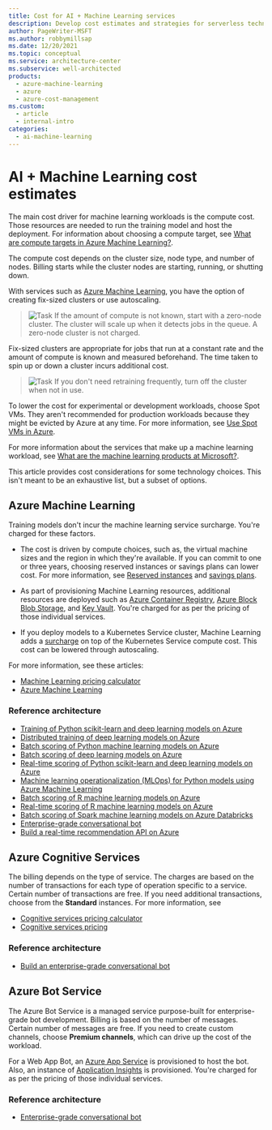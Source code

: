 ```yaml
---
title: Cost for AI + Machine Learning services
description: Develop cost estimates and strategies for serverless technologies using Azure Machine Learning, Azure Cognitive Services, or Azure Bot Service.
author: PageWriter-MSFT
ms.author: robbymillsap
ms.date: 12/20/2021
ms.topic: conceptual
ms.service: architecture-center
ms.subservice: well-architected
products:
  - azure-machine-learning
  - azure
  - azure-cost-management
ms.custom:
  - article
  - internal-intro
categories:
  - ai-machine-learning
---
```


# AI + Machine Learning cost estimates

The main cost driver for machine learning workloads is the compute cost. Those resources are needed to run the training model and host the deployment. For information about choosing a compute target, see [What are compute targets in Azure Machine Learning?](/azure/machine-learning/concept-compute-target).

The compute cost depends on the cluster size, node type, and number of nodes. Billing starts while the cluster nodes are starting, running, or shutting down.

With services such as [Azure Machine Learning](/azure/machine-learning/overview-what-is-azure-machine-learning), you have the option of creating fix-sized clusters or use autoscaling.
> ![Task](./images/i-best-practices.png) If the amount of compute is not known, start with a zero-node cluster. The cluster will scale up when it detects jobs in the queue. A zero-node cluster is not charged.

Fix-sized clusters are appropriate for jobs that run at a constant rate and the amount of compute is known and measured beforehand. The time taken to spin up or down a cluster incurs additional cost.
> ![Task](./images/i-best-practices.png) If you don't need retraining frequently, turn off the cluster when not in use.

To lower the cost for experimental or development workloads, choose Spot VMs. They aren't recommended for production workloads because they might be evicted by Azure at any time. For more information, see [Use Spot VMs in Azure](/azure/virtual-machines/windows/spot-vms).

For more information about the services that make up a machine learning workload, see [What are the machine learning products at Microsoft?](/azure/architecture/data-guide/technology-choices/data-science-and-machine-learning).

This article provides cost considerations for some technology choices. This isn't meant to be an exhaustive list, but a subset of options.

## Azure Machine Learning

Training models don't incur the machine learning service surcharge. You're charged for these factors.

- The cost is driven by compute choices, such as, the virtual machine sizes and the region in which they're available. If you can commit to one or three years, choosing reserved instances or savings plans can lower cost. For more information, see [Reserved instances](./optimize-vm.md#reserved-vms) and [savings plans](./optimize-vm.md#savings-plans).

- As part of provisioning Machine Learning resources, additional resources are deployed such as [Azure Container Registry](https://azure.microsoft.com/services/container-registry/), [Azure Block Blob Storage](https://azure.microsoft.com/pricing/details/storage/blobs/), and [Key Vault](https://azure.microsoft.com/pricing/details/key-vault/). You're charged for as per the pricing of those individual services.

- If you deploy models to a Kubernetes Service cluster, Machine Learning adds a [surcharge](https://azure.microsoft.com/pricing/details/machine-learning-service/) on top of the Kubernetes Service compute cost. This cost can be lowered through autoscaling.

For more information, see these articles:

- [Machine Learning pricing calculator](https://azure.microsoft.com/pricing/calculator/?service=machine-learning-service)
- [Azure Machine Learning](https://azure.microsoft.com/pricing/details/machine-learning/)

### Reference architecture

- [Training of Python scikit-learn and deep learning models on Azure](/azure/architecture/reference-architectures/ai/training-python-models)
- [Distributed training of deep learning models on Azure](/azure/architecture/reference-architectures/ai/training-deep-learning)
- [Batch scoring of Python machine learning models on Azure](/azure/architecture/reference-architectures/ai/batch-scoring-python)
- [Batch scoring of deep learning models on Azure](/azure/architecture/reference-architectures/ai/batch-scoring-deep-learning)
- [Real-time scoring of Python scikit-learn and deep learning models on Azure](/azure/architecture/reference-architectures/ai/real-time-scoring-machine-learning-models)
- [Machine learning operationalization (MLOps) for Python models using Azure Machine Learning](/azure/architecture/reference-architectures/ai/mlops-python)
- [Batch scoring of R machine learning models on Azure](/azure/architecture/reference-architectures/ai/batch-scoring-r-models)
- [Real-time scoring of R machine learning models on Azure](/azure/architecture/reference-architectures/ai/realtime-scoring-r)
- [Batch scoring of Spark machine learning models on Azure Databricks](/azure/architecture/reference-architectures/ai/batch-scoring-databricks)
- [Enterprise-grade conversational bot](/azure/architecture/reference-architectures/ai/conversational-bot)
- [Build a real-time recommendation API on Azure](/azure/architecture/reference-architectures/ai/real-time-recommendation)

## Azure Cognitive Services

The billing depends on the type of service. The charges are based on the number of transactions for each type of operation specific to a service. Certain number of transactions are free. If you need additional transactions, choose from the **Standard** instances. For more information, see

- [Cognitive services pricing calculator](https://azure.microsoft.com/pricing/calculator/)
- [Cognitive services pricing](https://azure.microsoft.com/pricing/details/cognitive-services/)

### Reference architecture

- [Build an enterprise-grade conversational bot](/azure/architecture/reference-architectures/ai/conversational-bot)

## Azure Bot Service

The Azure Bot Service is a managed service purpose-built for enterprise-grade bot development. Billing is based on the number of messages. Certain number of messages are free. If you need to create custom channels, choose **Premium channels**, which can drive up the cost of the workload.

For a Web App Bot, an [Azure App Service](https://azure.microsoft.com/pricing/details/app-service/) is provisioned to host the bot. Also, an instance of [Application Insights](https://azure.microsoft.com/pricing/details/application-insights/) is provisioned. You're charged for as per the pricing of those individual services.

### Reference architecture

- [Enterprise-grade conversational bot](/azure/architecture/reference-architectures/ai/conversational-bot)

